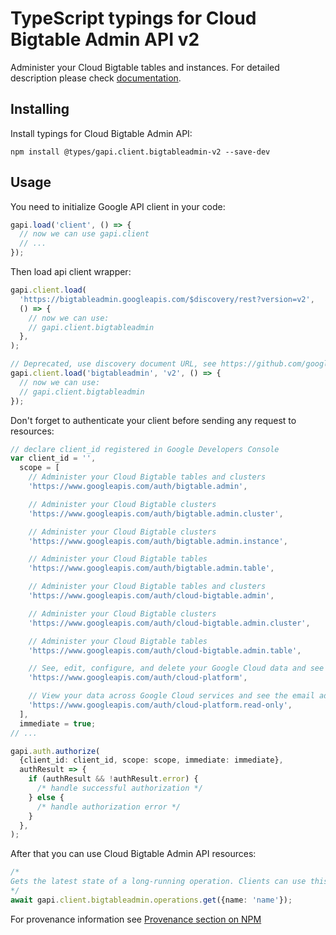 # TypeScript typings for Cloud Bigtable Admin API v2

Administer your Cloud Bigtable tables and instances.
For detailed description please check [documentation](https://cloud.google.com/bigtable/).

## Installing

Install typings for Cloud Bigtable Admin API:

```
npm install @types/gapi.client.bigtableadmin-v2 --save-dev
```

## Usage

You need to initialize Google API client in your code:

```typescript
gapi.load('client', () => {
  // now we can use gapi.client
  // ...
});
```

Then load api client wrapper:

```typescript
gapi.client.load(
  'https://bigtableadmin.googleapis.com/$discovery/rest?version=v2',
  () => {
    // now we can use:
    // gapi.client.bigtableadmin
  },
);
```

```typescript
// Deprecated, use discovery document URL, see https://github.com/google/google-api-javascript-client/blob/master/docs/reference.md#----gapiclientloadname----version----callback--
gapi.client.load('bigtableadmin', 'v2', () => {
  // now we can use:
  // gapi.client.bigtableadmin
});
```

Don't forget to authenticate your client before sending any request to resources:

```typescript
// declare client_id registered in Google Developers Console
var client_id = '',
  scope = [
    // Administer your Cloud Bigtable tables and clusters
    'https://www.googleapis.com/auth/bigtable.admin',

    // Administer your Cloud Bigtable clusters
    'https://www.googleapis.com/auth/bigtable.admin.cluster',

    // Administer your Cloud Bigtable clusters
    'https://www.googleapis.com/auth/bigtable.admin.instance',

    // Administer your Cloud Bigtable tables
    'https://www.googleapis.com/auth/bigtable.admin.table',

    // Administer your Cloud Bigtable tables and clusters
    'https://www.googleapis.com/auth/cloud-bigtable.admin',

    // Administer your Cloud Bigtable clusters
    'https://www.googleapis.com/auth/cloud-bigtable.admin.cluster',

    // Administer your Cloud Bigtable tables
    'https://www.googleapis.com/auth/cloud-bigtable.admin.table',

    // See, edit, configure, and delete your Google Cloud data and see the email address for your Google Account.
    'https://www.googleapis.com/auth/cloud-platform',

    // View your data across Google Cloud services and see the email address of your Google Account
    'https://www.googleapis.com/auth/cloud-platform.read-only',
  ],
  immediate = true;
// ...

gapi.auth.authorize(
  {client_id: client_id, scope: scope, immediate: immediate},
  authResult => {
    if (authResult && !authResult.error) {
      /* handle successful authorization */
    } else {
      /* handle authorization error */
    }
  },
);
```

After that you can use Cloud Bigtable Admin API resources: <!-- TODO: make this work for multiple namespaces -->

```typescript
/*
Gets the latest state of a long-running operation. Clients can use this method to poll the operation result at intervals as recommended by the API service.
*/
await gapi.client.bigtableadmin.operations.get({name: 'name'});
```

For provenance information see [Provenance section on NPM](https://www.npmjs.com/package/@maxim_mazurok/gapi.client.bigtableadmin-v2#Provenance:~:text=none-,Provenance,-Built%20and%20signed)
